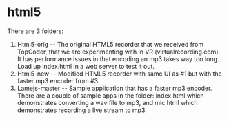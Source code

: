 # html5

There are 3 folders:

1.	Html5-orig --
The original HTML5 recorder that we received from TopCoder, that we are experimenting with in VR (virtualrecording.com). It has performance issues in that encoding an mp3 takes way too long. Load up index.html in a web server to test it out.
2. Html5-new --
Modified HTML5 recorder with same UI as #1 but with the faster mp3 encoder from #3.
3.	Lamejs-master --
Sample application that has a faster mp3 encoder. There are a couple of sample apps in the folder: index.html which demonstrates converting a wav file to mp3, and mic.html which demonstrates recording a live stream to mp3.


